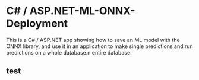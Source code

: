 # C# / ASP.NET-ML-ONNX-Deployment
This is a C# / ASP.NET app showing how to save an ML model with the ONNX library, and use it in an application to make single predictions and run predictions on a whole database.n entire database.

## test
